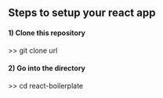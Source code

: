 <h2>Steps to setup your react app</h2>
<h4>1) Clone this repository</h4>
>> git clone url
<h4>2) Go into the directory</h4>
>> cd react-boilerplate
